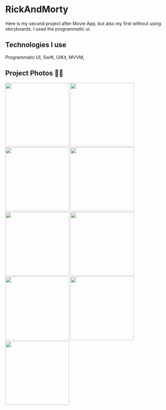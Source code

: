 # RickAndMorty 

Here is my second project after Movie App, but also my first without using storyboards. I used the programmatic ui. 

## Technologies I use

Programmatic UI, Swift, UIKit, MVVM, 

## Project Photos 🤍💐
<img src="https://github.com/dionyysus/RickAndMorty/assets/59100182/53bce1db-9808-4eca-993a-068221b21656" width="200">
<img src="https://github.com/dionyysus/RickAndMorty/assets/59100182/306bd6ab-aaf0-482b-b8eb-2ad543a31e4f" width="200">
<img src="https://github.com/dionyysus/RickAndMorty/assets/59100182/142dcbfa-3079-4a37-9fb5-3f442623acd6" width="200">
<img src="https://github.com/dionyysus/RickAndMorty/assets/59100182/01a97473-3d2e-45f2-a9f9-6561bb193c7e" width="200">
<img src="https://github.com/dionyysus/RickAndMorty/assets/59100182/4e5fa520-5adc-4fcd-b2a2-463a0f657777" width="200">
<img src="https://github.com/dionyysus/RickAndMorty/assets/59100182/6aa86cdc-2e60-434b-8d99-302303006d0b" width="200">
<img src="https://github.com/dionyysus/RickAndMorty/assets/59100182/d015e07f-b8e5-4e2a-a3ab-33a3106b3983" width="200">
<img src="https://github.com/dionyysus/RickAndMorty/assets/59100182/cea5d8f7-cee7-48f4-b959-f7f18ad27a22" width="200">
<img src="https://github.com/dionyysus/RickAndMorty/assets/59100182/11e5797e-0111-40e7-9b9f-1a884b818ce5" width="200">
